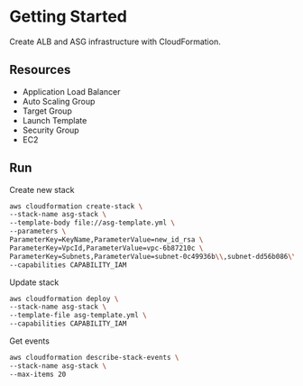 # Getting Started

Create ALB and ASG infrastructure with CloudFormation.

## Resources

- Application Load Balancer
- Auto Scaling Group
- Target Group
- Launch Template
- Security Group
- EC2

## Run

Create new stack

```bash
aws cloudformation create-stack \
--stack-name asg-stack \
--template-body file://asg-template.yml \
--parameters \
ParameterKey=KeyName,ParameterValue=new_id_rsa \
ParameterKey=VpcId,ParameterValue=vpc-6b87210c \
ParameterKey=Subnets,ParameterValue=subnet-0c49936b\\,subnet-dd56b086\\,subnet-e617b7af \
--capabilities CAPABILITY_IAM
```

Update stack

```bash
aws cloudformation deploy \
--stack-name asg-stack \
--template-file asg-template.yml \
--capabilities CAPABILITY_IAM
```


Get events

```bash
aws cloudformation describe-stack-events \
--stack-name asg-stack \
--max-items 20
```
